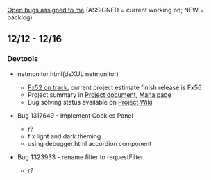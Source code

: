 [Open bugs assigned to me](https://bugzilla.mozilla.org/buglist.cgi?quicksearch=assignee%3Agasolin%40mozilla.com) (ASSIGNED = current working on; NEW = backlog)

## 12/12 - 12/16

### Devtools

- netmonitor.html(deXUL netmonitor)
  - [Fx52 on track](https://wiki.mozilla.org/DevTools/Netmonitor/Archive), current project estimate finish release is Fx56
  - Project summary in [Project document], [Mana page]
  - Bug solving status available on [Project Wiki]

- Bug 1317649 - Implement Cookies Panel
  - r?
  - fix light and dark theming
  - using debugger.html accordion component

- Bug 1323933 - rename filter to requestFilter
  - r?

[Project document]: https://docs.google.com/document/d/19lyV04YtfX9X5ev2rhFeIuQPaVApgl8qdFpe4Rw4Np4/edit
[Mana page]: https://mana.mozilla.org/wiki/display/PM/Netmonitor+Project+Update
[Project Wiki]:  https://wiki.mozilla.org/DevTools/Netmonitor

